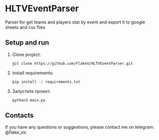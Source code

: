 # HLTVEventParser

Parser for get teams and players stat by event and export it to google sheets and csv files

## Setup and run

1. Clone project: 
    ```bash
    git clone https://github.com/FlakeV/HLTVEventParser.git
    ```
2. Install requirements:
    ```bash
    pip install -r requirements.txt
    ```
3. Запустите проект:
    ```bash
    python3 main.py
    ```

## Contacts

If you have any questions or suggestions, please contact me on telegram: @flake_vic
